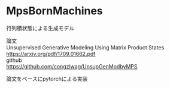# MpsBornMachines

行列積状態による生成モデル

論文  
Unsupervised Generative Modeling Using Matrix Product States   
https://arxiv.org/pdf/1709.01662.pdf  
github  
https://github.com/congzlwag/UnsupGenModbyMPS  

論文をベースにpytorchによる実装  


